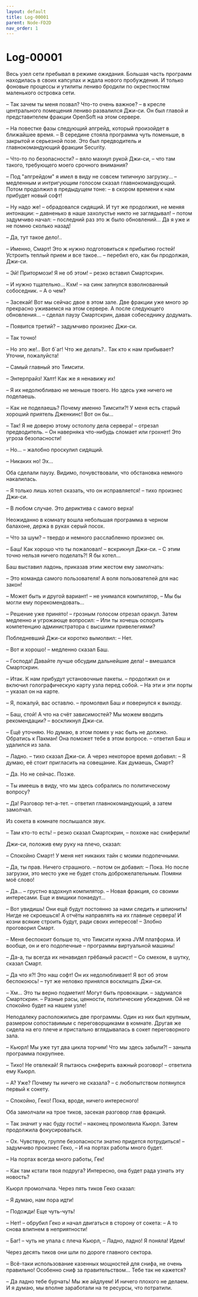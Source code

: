 ```yaml
---
layout: default
title: Log-00001
parent: Node-FD2D
nav_order: 1
---
```


# Log-00001

Весь узел сети пребывал в режиме ожидания. Большая часть программ находилась в своих капсулах и ждала нового пробуждения. И только фоновые процессы и утилиты лениво бродили по окрестностям маленького островка сети.

– Так зачем ты меня позвал? Что-то очень важное? – в кресле центрального помещения лениво развалился Джи-си. Он был главой и представителем фракции OpenSoft на этом сервере.

– На повестке фазы следующий апгрейд, который произойдет в ближайшее время. – В середине стояла программа чуть поменьше, в закрытой и серьезной позе. Это был предводитель и главнокомандующий фракции Security.

– Что-то по безопасности? – вяло махнул рукой Джи-си, – что там такого, требующего моего срочного внимания?

– Под "апгрейдом" я имел в виду не совсем типичную загрузку... – медленным и интригующим голосом сказал главнокомандующий. Потом продолжил в предыдущем тоне: – в скором времени к нам прибудет новый софт!

– Ну надо же! – обрадовался сидящий. И тут же продолжил, не меняя интонации: – давненько в наше захолустье никто не заглядывал! – потом задумчиво начал: – последний раз это ж было обновлений... Да я уже и не помню сколько назад!

– Да, тут такое дело!..

– Именно, Смарт! Это ж нужно подготовиться к прибытию гостей! Устроить теплый прием и все такое... – перебил его, как бы продолжая, Джи-си.

– Эй! Притормози! Я не об этом! – резко вставил Смартскрин.

– И нужно тщательно... Кхм! – на синк запнулся взволнованный собоседник. – А о чем?

– Засекай! Вот мы сейчас двое в этом зале. Две фракции уже много эр прекрасно уживаемся на этом сервере. А после следующего обновления... – сделал паузу Смартскрин, давая собеседнику додумать.

– Появится третий? – задумчиво произнес Джи-си.

– Так точно!

– Но это же!.. Вот б\`аг! Что же делать?.. Так кто к нам прибывает? Уточни, пожалуйста!

– Самый главный это Тимсити.

– Энтерпрайз! Халт! Как же я ненавижу их!

– Я их недолюбливаю не меньше твоего. Но здесь уже ничего не поделаешь.

– Как не поделаешь? Почему именно Тимсити?! У меня есть старый хороший приятель Дженкинс! Вот он бы...

– Так! Я не доверю этому остолопу дела сервера! – отрезал предводитель. – Он наверняка что-нибудь сломает или грохнет! Это угроза безопасности!

– Но... – жалобно проскулил сидящий.

– Никаких но! Эх...

Оба сделали паузу. Видимо, почувствовали, что обстановка немного накалилась.

– Я только лишь хотел сказать, что он исправляется! – тихо произнес Джи-си.

– В любом случае. Это дериктива с самого верха!

Неожиданно в комнату вошла небольшая программа в черном балахоне, держа в руках серый посох.

– Что за шум? – твердо и немного расслабленно произнес он.

– Баш! Как хорошо что ты пожаловал! – вскрикнул Джи-си. – С этим точно нельзя ничего поделать?! Я бы хотел...

Баш выставил ладонь, приказав этим жестом ему замолчать:

– Это команда самого пользователя! А воля пользователей для нас закон!

– Может быть и другой вариант! – не унимался компилятор, – Мы бы могли ему порекомендовать...

– Решение уже принято! – грозным голосом отрезал оракул. Затем медленно и угрожающе вопросил: – Или ты хочешь оспорить компетенцию администратора с высшими привелегиями?

Побледневший Джи-си коротко вымолвил: – Нет.

– Вот и хорошо! – медленно сказал Баш.

– Господа! Давайте лучше обсудим дальнейшие дела! – вмешался Смартскрин.

– Итак. К нам прибудут установочные пакеты. – продолжил он и включил голографическую карту узла перед собой. – На эти и эти порты – указал он на карте.

– Я, пожалуй, вас оставлю. – промолвил Баш и повернулся к выходу.

– Баш, стой! А что на счёт зависимостей? Мы можем вводить рекомендации? – воскликнул Джи-си.

– Ещё уточняю. Но думаю, в этом помех у нас быть не должно. Обратись к Пакман! Она поможет тебе в этом вопросе. – ответил Баш и удалился из зала.

– Ладно. – тихо сказал Джи-си. А через некоторое время добавил: – Я думаю, её стоит пригласить на совещание. Как думаешь, Смарт?

– Да. Но не сейчас. Позже.

– Ты имеешь в виду, что мы здесь собрались по политическому вопросу?

– Да! Разговор тет-а-тет. – ответил главнокомандующий, а затем замолчал.

Из сокета в комнате послышался звук.

– Там кто-то есть! – резко сказал Смартскрин, – похоже нас сниферили!

Джи-си, положив ему руку на плечо, сказал:

– Спокойно Смарт! У меня нет никаких тайн с моими подопечными.

– Да, ты прав. Ничего страшного. – потом он добавил: – Пока. Но после загрузки, это место уже не будет столь доброжелательным. Помяни моё слово!

– Да... – грустно вздохнул компилятор. – Новая фракция, со своими интересами. Еще и вмщики понаедут...

– Вот увидишь! Они ещё будут постоянно за нами следить и шпионить! Нигде не скроешься! А отчёты направлять на их главные сервера! И козни всякие строить будут, ради своих интересов! – Злобно проговорил Смарт.

– Меня беспокоит больше то, что Тимсити нужна JVM платформа. И вообще, он и его подопечные – программы виртуальной машины!

– Да-а, ты всегда их ненавидел грёбаный расист! – Со смехом, в шутку, сказал Смарт.

– Да что я?! Это наш софт! Он их недолюбливает! Я вот об этом беспокоюсь! – тут же неловко принялся восклицать Джи-си.

– Хм... Это ты верно подметил! Могут быть провокации. – задумался Смартскрин. – Разные расы, ценности, политические убеждения. Ой не спокойно будет на нашем узле!

Неподалеку расположились две программы. Один из них был крупным, размером сопоставимым с переговорщиками в комнате. Другая же сидела на его плече и пристально вглядывалась в сокет переговорного зала.

– Кьюрл! Мы уже тут два цикла торчим! Что мы здесь забыли?! – заныла программа покрупнее.

– Тихо! Не отвлекай! Я пытаюсь сниферить важный розговор! – ответила ему Кьюрл.

– А? Уже? Почему ты ничего не сказала? – с любопытством потянулся первый к сокету.

– Спокойно, Геко! Пока, вроде, ничего интересного!

Оба замолчали на трое тиков, засекая разговор глав фракций.

– Так значит у нас буду гости! – наконец промолвила Кьюрл. Затем продолжила фокусироваться.

– Ох. Чувствую, группе безопасности знатно придется потрудиться! – задумчиво произнес Геко, – И на портах работы много будет.

– На портах всегда много работы, Гек!

– Как там кстати твоя подруга? Интересно, она будет рада узнать эту новость?

Кьюрл промолчала. Через пять тиков Геко сказал:

– Я думаю, нам пора идти!

– Подожди! Еще чуть-чуть!

– Нет! – обрубил Геко и начал двигаться в сторону от сокета: – А то снова влипнем в неприятности!

– Баг! – чуть не упала с плеча Кьюрл, – Ладно, ладно! Я поняла! Идем!

Через десять тиков они шли по дороге главного сектора.

– Всё-таки использование казенных мощностей для снифа, не очень правильно! Особенно сниф за правительством... Тебе так не кажется?

– Да ладно тебе бурчать! Мы же айдлуем! И ничего плохого не делаем. И я думаю, мы вполне заработали на те ресурсы, что потратили.

